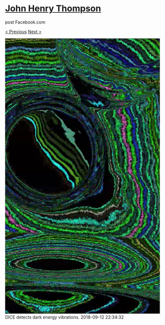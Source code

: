 # [John Henry Thompson](../README.md)
post Facebook.com

[< Previous](2018-09-12-2.md) [Next >](2018-09-12-4.md)

[![](../media/2018-09-12/Timeline-Photos-DICE-detects-dark-energy-vibrations.jpg)](../README.md)
DICE detects dark energy vibrations.
2018-09-12 22:34:32